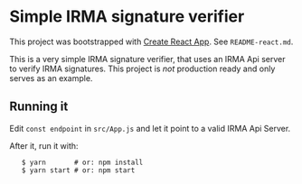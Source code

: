 # Simple IRMA signature verifier

This project was bootstrapped with [Create React App](https://github.com/facebookincubator/create-react-app). See `README-react.md`.

This is a very simple IRMA signature verifier, that uses an IRMA Api server to verify IRMA signatures. This project is *not* production ready and only serves as an example.

## Running it

Edit `const endpoint` in `src/App.js` and let it point to a valid IRMA Api Server.

After it, run it with:

```
   $ yarn       # or: npm install
   $ yarn start # or: npm start
```
